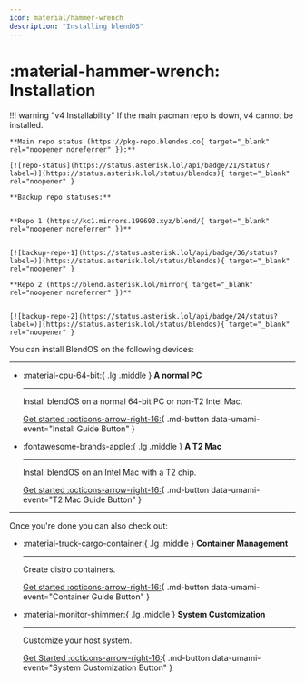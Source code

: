 ```yaml
---
icon: material/hammer-wrench
description: "Installing blendOS"
---
```


# :material-hammer-wrench: Installation

!!! warning "v4 Installability"
    If the main pacman repo is down, v4 cannot be installed.

    **Main repo status (https://pkg-repo.blendos.co{ target="_blank" rel="noopener noreferrer" }):**
    
    [![repo-status](https://status.asterisk.lol/api/badge/21/status?label=)](https://status.asterisk.lol/status/blendos){ target="_blank" rel="noopener" }

    **Backup repo statuses:**


    **Repo 1 (https://kc1.mirrors.199693.xyz/blend/{ target="_blank" rel="noopener noreferrer" })**
    

    [![backup-repo-1](https://status.asterisk.lol/api/badge/36/status?label=)](https://status.asterisk.lol/status/blendos){ target="_blank" rel="noopener" }
    
    **Repo 2 (https://blend.asterisk.lol/mirror{ target="_blank" rel="noopener noreferrer" })**
    

    [![backup-repo-2](https://status.asterisk.lol/api/badge/24/status?label=)](https://status.asterisk.lol/status/blendos){ target="_blank" rel="noopener" }


You can install BlendOS on the following devices:

-------

<div class="grid cards" markdown> 

-   :material-cpu-64-bit:{ .lg .middle } __A normal PC__

    ---

    Install blendOS on a normal 64-bit PC or non-T2 Intel Mac.

    [Get started :octicons-arrow-right-16:](normal-pc.md){ .md-button data-umami-event="Install Guide Button" }

-   :fontawesome-brands-apple:{ .lg .middle } __A T2 Mac__

    ---

    Install blendOS on an Intel Mac with a T2 chip.

    [Get started :octicons-arrow-right-16:](t2.md){ .md-button data-umami-event="T2 Mac Guide Button" }


</div>

--------

Once you're done you can also check out:

<div class="grid cards" markdown> 

-   :material-truck-cargo-container:{ .lg .middle } __Container Management__

    ---

    Create distro containers.

    [Get started :octicons-arrow-right-16:](post-install/container-guide.md){ .md-button data-umami-event="Container Guide Button" }

-   :material-monitor-shimmer:{ .lg .middle } __System Customization__
    
    ---

    Customize your host system.

    [Get Started :octicons-arrow-right-16:](post-install/system-customization.md){ .md-button data-umami-event="System Customization Button" }
</div>
